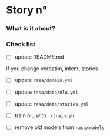 # Story n° <number>

### What is it about?

<description>

### Check list

- [ ] update README.md

if you change verbatim, intent, stories
- [ ] update `rasa/domain.yml`
- [ ] update `rasa/data/nlu.yml`
- [ ] update `rasa/data/stories.yml`
- [ ] train nlu with `./train.sh`
- [ ] remove old models from `rasa/models`

